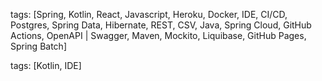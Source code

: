 tags: [Spring, Kotlin, React, Javascript, Heroku, Docker, IDE, CI/CD, Postgres, Spring Data, Hibernate, REST, CSV, Java, Spring Cloud, GitHub Actions, OpenAPI | Swagger, Maven, Mockito, Liquibase, GitHub Pages, Spring Batch]

tags: [Kotlin, IDE]
